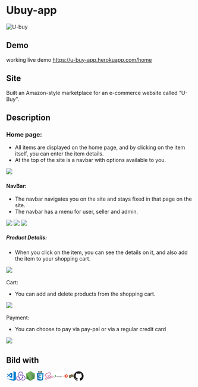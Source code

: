 # Ubuy-app

![U-buy](https://user-images.githubusercontent.com/71778859/107683144-e1e3af00-6ca9-11eb-8530-dcbd59e2a9a1.jpg)


## Demo
 working live demo https://u-buy-app.herokuapp.com/home

## Site
Built an Amazon-style marketplace for an e-commerce website called “U-Buy”. 

## Description
### Home page: 
* All items are displayed on the home page, and by clicking on the item itself, you can enter the item details.
* At the top of the site is a navbar with options available to you.
 <img style="text-align: center;"  width="500px" src="https://user-images.githubusercontent.com/71778859/111369774-1cbd7600-86a0-11eb-8be7-aef37507caf7.JPG" />

#### NavBar:
* The navbar navigates you on the site and stays fixed in that page on the site.
* The navbar has a menu for user, seller and admin.
 <img style="text-align: center;"  width="250px" src="https://user-images.githubusercontent.com/71778859/111371725-7888fe80-86a2-11eb-91ce-304fffc6a865.png" />
 <img style="text-align: center;"  width="250px" src="https://user-images.githubusercontent.com/71778859/111372495-60fe4580-86a3-11eb-953b-09122f5d3042.png" />
 <img text-align="center" width="250px" src="https://user-images.githubusercontent.com/71778859/111371927-b1c16e80-86a2-11eb-8587-36d7158633ef.png" />
 

##### Product Details:
* When you click on the item, you can see the details on it, and also add the item to your shopping cart.
<img text-align="center" width="500px" src="https://user-images.githubusercontent.com/71778859/111373913-28f80200-86a5-11eb-8891-b71e77da80a8.JPG" />

Cart:
* You can add and delete products from the shopping cart.
<img text-align="center" width="500px" src="https://user-images.githubusercontent.com/71778859/111374217-83915e00-86a5-11eb-91b0-8327eab737b0.JPG" />

Payment:
* You can choose to pay via pay-pal or via a regular credit card
<img text-align="center" width="500px" src="https://user-images.githubusercontent.com/71778859/111374486-d8cd6f80-86a5-11eb-9170-3025573364ae.JPG" />


## Bild with
<img align="left" alt="Visual Studio Code" width="26px" src="https://raw.githubusercontent.com/github/explore/80688e429a7d4ef2fca1e82350fe8e3517d3494d/topics/visual-studio-code/visual-studio-code.png" />
<img align="left" alt="Redux" width="26px" src="https://raw.githubusercontent.com/github/explore/80688e429a7d4ef2fca1e82350fe8e3517d3494d/topics/redux/redux.png" />
<img align="left" alt="Node.js" width="26px" src="https://raw.githubusercontent.com/github/explore/80688e429a7d4ef2fca1e82350fe8e3517d3494d/topics/nodejs/nodejs.png" />
<img align="left" alt="CSS3" width="26px" src="https://raw.githubusercontent.com/github/explore/80688e429a7d4ef2fca1e82350fe8e3517d3494d/topics/css/css.png" />
<img align="left" alt="Sass" width="26px" src="https://raw.githubusercontent.com/github/explore/80688e429a7d4ef2fca1e82350fe8e3517d3494d/topics/sass/sass.png" />
<img align="left" alt="MongoDB" width="26px" src="https://raw.githubusercontent.com/github/explore/80688e429a7d4ef2fca1e82350fe8e3517d3494d/topics/mongodb/mongodb.png" />
<img align="left" alt="Git" width="26px" src="https://raw.githubusercontent.com/github/explore/80688e429a7d4ef2fca1e82350fe8e3517d3494d/topics/git/git.png" />
<img align="left" alt="GitHub" width="26px" src="https://raw.githubusercontent.com/github/explore/78df643247d429f6cc873026c0622819ad797942/topics/github/github.png" />


